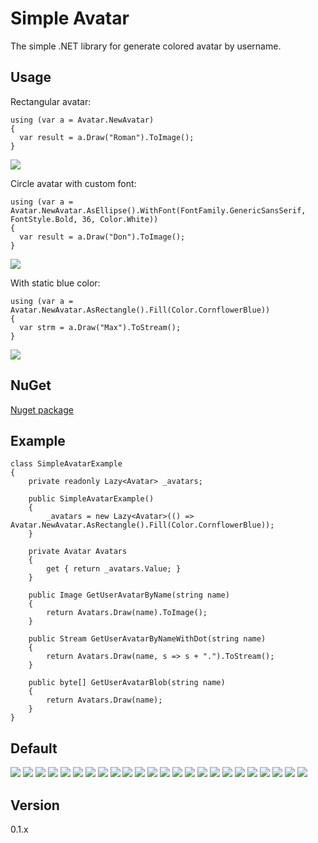# Simple Avatar
The simple .NET library for generate colored avatar by username.

## Usage

Rectangular avatar:

    using (var a = Avatar.NewAvatar)
    {
      var result = a.Draw("Roman").ToImage();
    }
    
![](https://dl.dropboxusercontent.com/u/15543358/SimpleAvatar/R.png)
  
Сircle avatar with custom font:

    using (var a = Avatar.NewAvatar.AsEllipse().WithFont(FontFamily.GenericSansSerif, FontStyle.Bold, 36, Color.White))
    {
      var result = a.Draw("Don").ToImage();
    }

![](https://dl.dropboxusercontent.com/u/15543358/SimpleAvatar/Custom/D.png)

With static blue color:

    using (var a = Avatar.NewAvatar.AsRectangle().Fill(Color.CornflowerBlue))
    {
      var strm = a.Draw("Max").ToStream();
    }

![](https://dl.dropboxusercontent.com/u/15543358/SimpleAvatar/Custom/M.png)

## NuGet
[Nuget package](https://www.nuget.org/packages/Ahau.SimpleAvatar)

## Example

    class SimpleAvatarExample
    {
        private readonly Lazy<Avatar> _avatars;

        public SimpleAvatarExample()
        {
            _avatars = new Lazy<Avatar>(() => Avatar.NewAvatar.AsRectangle().Fill(Color.CornflowerBlue));
        }

        private Avatar Avatars
        {
            get { return _avatars.Value; }
        }

        public Image GetUserAvatarByName(string name)
        {
            return Avatars.Draw(name).ToImage();
        }

        public Stream GetUserAvatarByNameWithDot(string name)
        {
            return Avatars.Draw(name, s => s + ".").ToStream();
        }
        
        public byte[] GetUserAvatarBlob(string name)
        {
            return Avatars.Draw(name);
        }
    }

## Default 
![](https://dl.dropboxusercontent.com/u/15543358/SimpleAvatar/A.png)
![](https://dl.dropboxusercontent.com/u/15543358/SimpleAvatar/B.png)
![](https://dl.dropboxusercontent.com/u/15543358/SimpleAvatar/C.png)
![](https://dl.dropboxusercontent.com/u/15543358/SimpleAvatar/D.png)
![](https://dl.dropboxusercontent.com/u/15543358/SimpleAvatar/E.png)
![](https://dl.dropboxusercontent.com/u/15543358/SimpleAvatar/F.png)
![](https://dl.dropboxusercontent.com/u/15543358/SimpleAvatar/G.png)
![](https://dl.dropboxusercontent.com/u/15543358/SimpleAvatar/H.png)
![](https://dl.dropboxusercontent.com/u/15543358/SimpleAvatar/I.png)
![](https://dl.dropboxusercontent.com/u/15543358/SimpleAvatar/J.png)
![](https://dl.dropboxusercontent.com/u/15543358/SimpleAvatar/K.png)
![](https://dl.dropboxusercontent.com/u/15543358/SimpleAvatar/L.png)
![](https://dl.dropboxusercontent.com/u/15543358/SimpleAvatar/M.png)
![](https://dl.dropboxusercontent.com/u/15543358/SimpleAvatar/N.png)
![](https://dl.dropboxusercontent.com/u/15543358/SimpleAvatar/O.png)
![](https://dl.dropboxusercontent.com/u/15543358/SimpleAvatar/P.png)
![](https://dl.dropboxusercontent.com/u/15543358/SimpleAvatar/Q.png)
![](https://dl.dropboxusercontent.com/u/15543358/SimpleAvatar/R.png)
![](https://dl.dropboxusercontent.com/u/15543358/SimpleAvatar/S.png)
![](https://dl.dropboxusercontent.com/u/15543358/SimpleAvatar/T.png)
![](https://dl.dropboxusercontent.com/u/15543358/SimpleAvatar/U.png)
![](https://dl.dropboxusercontent.com/u/15543358/SimpleAvatar/V.png)
![](https://dl.dropboxusercontent.com/u/15543358/SimpleAvatar/W.png)
![](https://dl.dropboxusercontent.com/u/15543358/SimpleAvatar/Y.png)

## Version
0.1.x
